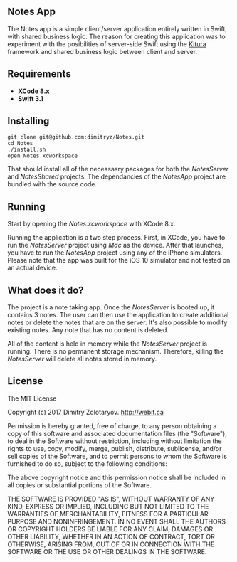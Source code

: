 ## Notes App

The Notes app is a simple client/server application entirely written in Swift, with shared business logic. The reason for creating this application was to experiment with the posibilities of server-side Swift using the [Kitura](http://www.kitura.io) framework and shared business logic between client and server.

## Requirements

- **XCode 8.x**
- **Swift 3.1**

## Installing

```
git clone git@github.com:dimitryz/Notes.git
cd Notes
./install.sh
open Notes.xcworkspace
```

That should install all of the necessasry packages for both the _NotesServer_ and _NotesShared_ projects. The dependancies of the _NotesApp_ project are bundled with the source code.

## Running

Start by opening the _Notes.xcworkspace_ with XCode 8.x.

Running the application is a two step process. First, in XCode, you have to run the _NotesServer_ project using _Mac_ as the device. After that launches, you have to run the _NotesApp_ project using any of the iPhone simulators. Please note that the app was built for the iOS 10 simulator and not tested on an actual device.

## What does it do?

The project is a note taking app. Once the _NotesServer_ is booted up, it contains 3 notes. The user can then use the application to create additional notes or delete the notes that are on the server. It's also possible to modify existing notes. Any note that has no content is deleted.

All of the content is held in memory while the _NotesServer_ project is running. There is no permanent storage mechanism. Therefore, killing the _NotesServer_ will delete all notes stored in memory.

## License

The MIT License

Copyright (c) 2017 Dimitry Zolotaryov. http://webit.ca

Permission is hereby granted, free of charge, to any person obtaining a copy of this software and associated documentation files (the "Software"), to deal in the Software without restriction, including without limitation the rights to use, copy, modify, merge, publish, distribute, sublicense, and/or sell copies of the Software, and to permit persons to whom the Software is furnished to do so, subject to the following conditions:

The above copyright notice and this permission notice shall be included in all copies or substantial portions of the Software.

THE SOFTWARE IS PROVIDED "AS IS", WITHOUT WARRANTY OF ANY KIND, EXPRESS OR IMPLIED, INCLUDING BUT NOT LIMITED TO THE WARRANTIES OF MERCHANTABILITY, FITNESS FOR A PARTICULAR PURPOSE AND NONINFRINGEMENT. IN NO EVENT SHALL THE AUTHORS OR COPYRIGHT HOLDERS BE LIABLE FOR ANY CLAIM, DAMAGES OR OTHER LIABILITY, WHETHER IN AN ACTION OF CONTRACT, TORT OR OTHERWISE, ARISING FROM, OUT OF OR IN CONNECTION WITH THE SOFTWARE OR THE USE OR OTHER DEALINGS IN THE SOFTWARE.
